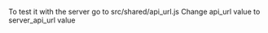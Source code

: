 To test it with the server go to src/shared/api_url.js
Change api_url value to server_api_url value
